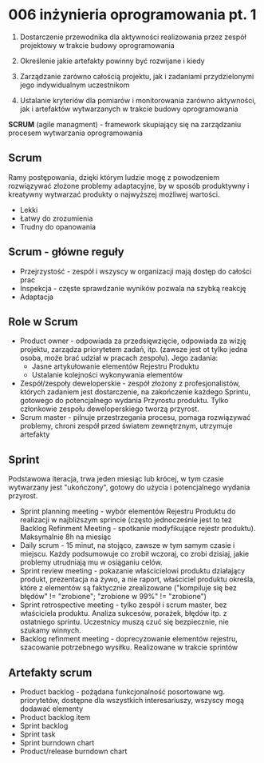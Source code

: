 # 006 inżynieria oprogramowania pt. 1

1. Dostarczenie przewodnika dla aktywności realizowania przez zespół projektowy w trakcie budowy oprogramowania

2. Określenie jakie artefakty powinny być rozwijane i kiedy

3. Zarządzanie zarówno całością projektu, jak i zadaniami przydzielonymi jego indywidualnym uczestnikom

4. Ustalanie kryteriów dla pomiarów i monitorowania zarówno aktywności, jak i artefaktów wytwarzanych w trakcie budowy oprogramowania

**SCRUM** (agile managment) - framework skupiający się na zarządzaniu procesem wytwarzania oprogramowania

## Scrum

Ramy postępowania, dzięki którym ludzie mogę z powodzeniem rozwiązywać złożone problemy adaptacyjne, by w sposób produktywny i kreatywny wytwarzać produkty o najwyższej możliwej wartości.

- Lekki
- Łatwy do zrozumienia
- Trudny do opanowania

## Scrum - główne reguły

- Przejrzystość - zespół i wszyscy w organizacji mają dostęp do całości prac
- Inspekcja - częste sprawdzanie wyników pozwala na szybką reakcję
- Adaptacja

## Role w Scrum

- Product owner - odpowiada za przedsięwzięcie, odpowiada za wizję projektu, zarządza priorytetem zadań, itp. (zawsze jest ot tylko jedna osoba, może brać udział w pracach zespołu). Jego zadania:
  - Jasne artykułowanie elementów Rejestru Produktu
  - Ustalanie kolejności wykonywania elementów
- Zespół/zespoły deweloperskie - zespół złożony z profesjonalistów, których zadaniem jest dostarczenie, na zakończenie każdego Sprintu, gotowego do potencjalnego wydania Przyrostu produktu. Tylko członkowie zespołu deweloperskiego tworzą przyrost.
- Scrum master - pilnuje przestrzegania procesu, pomaga rozwiązywać problemy, chroni zespół przed światem zewnętrznym, utrzymuje artefakty

## Sprint

Podstawowa iteracja, trwa jeden miesiąc lub krócej, w tym czasie wytwarzany jest "ukończony", gotowy do użycia i potencjalnego wydania przyrost.

- Sprint planning meeting - wybór elementów Rejestru Produktu do realizacji w najbliższym sprincie (często jednocześnie jest to też Backlog Refinment Meeting - spotkanie modyfikujące rejestr produktu). Maksymalnie 8h na miesiąc
- Daily scrum - 15 minut, na stojąco, zawsze w tym samym czasie i miejscu. Każdy podsumowuje co zrobił wczoraj, co zrobi dzisiaj, jakie problemy utrudniają mu w osiąganiu celów.
- Sprint review meeting - pokazanie właścicielowi produktu działający produkt, prezentacja na żywo, a nie raport, właściciel produktu określa, które z elementów są faktycznie zrealizowane ("kompiluje się bez błędów" != "zrobione"; "zrobione w 99%" != "zrobione")
- Sprint retrospective meeting - tylko zespół i scrum master, bez właściciela produktu. Analiza sukcesów, porażek, błędów itp. z ostatniego sprintu. Uczestnicy muszą czuć się bezpiecznie, nie szukamy winnych.
- Backlog refinment meeting - doprecyzowanie elementów rejestru, szacowanie potrzebnego wysiłku. Realizowane w trakcie sprintów

## Artefakty scrum

- Product backlog - pożądana funkcjonalność posortowane wg. priorytetów, dostępne dla wszystkich interesariuszy, wszyscy mogą dodawać elementy
- Product backlog item
- Sprint backlog
- Sprint task
- Sprint burndown chart
- Product/release burndown chart

